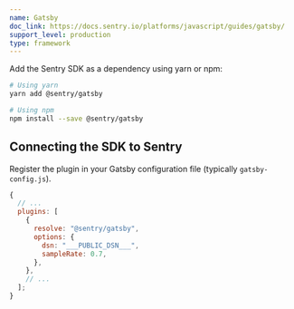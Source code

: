 ```yaml
---
name: Gatsby
doc_link: https://docs.sentry.io/platforms/javascript/guides/gatsby/
support_level: production
type: framework
---
```


Add the Sentry SDK as a dependency using yarn or npm:

```bash
# Using yarn
yarn add @sentry/gatsby

# Using npm
npm install --save @sentry/gatsby
```

## Connecting the SDK to Sentry

Register the plugin in your Gatsby configuration file (typically `gatsby-config.js`).

```javascript
{
  // ...
  plugins: [
    {
      resolve: "@sentry/gatsby",
      options: {
        dsn: "___PUBLIC_DSN___",
        sampleRate: 0.7,
      },
    },
    // ...
  ];
}
```

